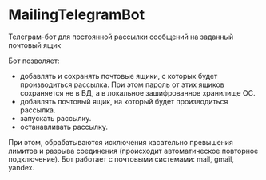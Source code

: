 # MailingTelegramBot
Телеграм-бот для постоянной рассылки сообщений на заданный почтовый ящик

Бот позволяет:
- добавлять и сохранять почтовые ящики, с которых будет производиться рассылка. При этом пароль от этих ящиков сохраняется не в БД, а в локальное зашифрованное хранилище ОС.
- добавлять почтовый ящик, на который будет производиться рассылка.
- запускать рассылку.
- останавливать рассылку.

При этом, обрабатываются исключения касательно превышения лимитов и разрыва соединения (происходит автоматическое повторное подключение).
Бот работает с почтовыми системами: mail, gmail, yandex.
